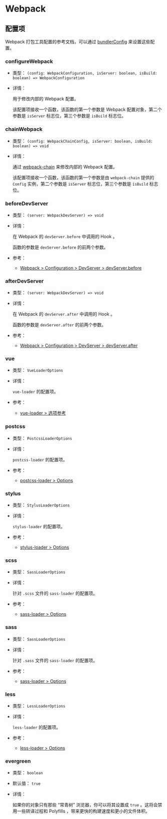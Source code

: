 # Webpack

<NpmBadge package="@vuepress/bundler-webpack" />

## 配置项

Webpack 打包工具配置的参考文档，可以通过 [bundlerConfig](../config.md#bundlerconfig) 来设置这些配置。

### configureWebpack

- 类型： `(config: WebpackConfiguration, isServer: boolean, isBuild: boolean) => WebpackConfiguration`

- 详情：

  用于修改内部的 Webpack 配置。

  该配置项接收一个函数，该函数的第一个参数是 Webpack 配置对象，第二个参数是 `isServer` 标志位，第三个参数是 `isBuild` 标志位。

### chainWebpack

- 类型： `(config: WebpackChainConfig, isServer: boolean, isBuild: boolean) => void`

- 详情：

  通过 [webpack-chain](https://github.com/mozilla-neutrino/webpack-chain) 来修改内部的 Webpack 配置。

  该配置项接收一个函数，该函数的第一个参数是由 `webpack-chain` 提供的 `Config` 实例，第二个参数是 `isServer` 标志位，第三个参数是 `isBuild` 标志位。

### beforeDevServer

- 类型： `(server: WebpackDevServer) => void`

- 详情：

  在 Webpack 的 `devServer.before` 中调用的 Hook 。

  函数的参数是 `devServer.before` 的前两个参数。

- 参考：
  - [Webpack > Configuration > DevServer > devServer.before](https://webpack.js.org/configuration/dev-server/#devserverbefore)

### afterDevServer

- 类型： `(server: WebpackDevServer) => void`

- 详情：

  在 Webpack 的 `devServer.after` 中调用的 Hook 。

  函数的参数是 `devServer.after` 的前两个参数。

- 参考：
  - [Webpack > Configuration > DevServer > devServer.after](https://webpack.js.org/configuration/dev-server/#devserverafter)

### vue

- 类型： `VueLoaderOptions`

- 详情：

  `vue-loader` 的配置项。

- 参考：
  - [vue-loader > 选项参考](https://vue-loader.vuejs.org/zh/options.html)

### postcss

- 类型： `PostcssLoaderOptions`

- 详情：

  `postcss-loader` 的配置项。

- 参考：
  - [postcss-loader > Options](https://github.com/webpack-contrib/postcss-loader#options)

### stylus

- 类型： `StylusLoaderOptions`

- 详情：

  `stylus-loader` 的配置项。

- 参考：
  - [stylus-loader > Options](https://github.com/webpack-contrib/stylus-loader#options)

### scss

- 类型： `SassLoaderOptions`

- 详情：

  针对 `.scss` 文件的 `sass-loader` 的配置项。

- 参考：
  - [sass-loader > Options](https://github.com/webpack-contrib/sass-loader#options)

### sass

- 类型： `SassLoaderOptions`

- 详情：

  针对 `.sass` 文件的 `sass-loader` 的配置项。

- 参考：
  - [sass-loader > Options](https://github.com/webpack-contrib/sass-loader#options)

### less

- 类型： `LessLoaderOptions`

- 详情：

  `less-loader` 的配置项。

- 参考：
  - [less-loader > Options](https://github.com/webpack-contrib/less-loader#options)

### evergreen

- 类型： `boolean`

- 默认值： `true`

- 详情：

  如果你的对象只有那些 “常青树” 浏览器，你可以将其设置成 `true` 。这将会禁用一些转译过程和 Polyfills ，带来更快的构建速度和更小的文件体积。
